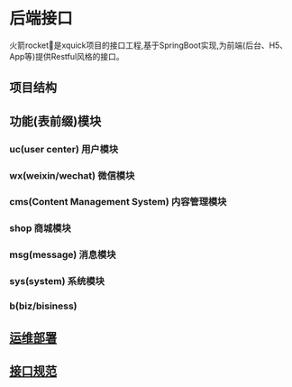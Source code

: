 # 后端接口

火箭rocket🚀是xquick项目的接口工程,基于SpringBoot实现,为前端\(后台、H5、App等\)提供Restful风格的接口。

## 项目结构

## 功能\(表前缀\)模块

### uc\(user center\) 用户模块

### wx\(weixin/wechat\) 微信模块

### cms\(Content Management System\) 内容管理模块

### shop 商城模块

### msg\(message\) 消息模块

### sys\(system\) 系统模块

### b\(biz/bisiness\)


## [运维部署](DevOps.md)

## [接口规范](ApiStandard.md)


